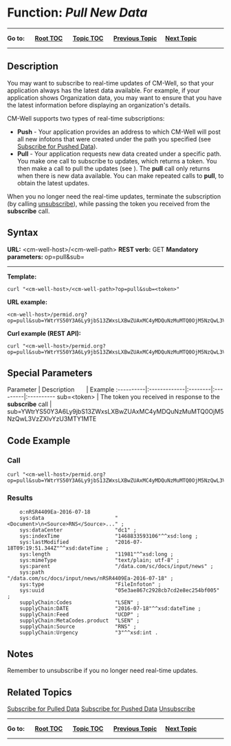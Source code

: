 # Function: *Pull New Data*

----

**Go to:** &nbsp;&nbsp;&nbsp;&nbsp; [**Root TOC**](CM-Well.RootTOC.md) &nbsp;&nbsp;&nbsp;&nbsp; [**Topic TOC**](API.TOC.md) &nbsp;&nbsp;&nbsp;&nbsp; [**Previous Topic**](API.Subscribe.SubscribeForPulledData.md)&nbsp;&nbsp;&nbsp;&nbsp; [**Next Topic**](API.Subscribe.Unsubscribe.md)  

----

## Description
You may want to subscribe to real-time updates of CM-Well, so that your application always has the latest data available. For example, if your application shows Organization data, you may want to ensure that you have the latest information before displaying an organization's details.

CM-Well supports two types of real-time subscriptions:

* **Push** - Your application provides an address to which CM-Well will post all new infotons that were created under the path you specified (see [Subscribe for Pushed Data](API.Subscribe.SubscribeForPushedData.md)).
* **Pull** - Your application requests new data created under a specific path. You make one call to subscribe to updates, which returns a token. You then make a call to pull the updates (see []()). The **pull** call only returns when there is new data available. You can make repeated calls to **pull**, to obtain the latest updates.

When you no longer need the real-time updates, terminate the subscription (by calling [unsubscribe]()), while passing the token you received from the **subscribe** call.

## Syntax

**URL:** \<cm-well-host\>/\<cm-well-path\>
**REST verb:** GET
**Mandatory parameters:** op=pull&sub=<token>

----------

**Template:**

    curl "<cm-well-host>/<cm-well-path>?op=pull&sub=<token>"

**URL example:** 

    <cm-well-host>/permid.org?op=pull&sub=YWtrYS50Y3A6Ly9jbS13ZWxsLXBwZUAxMC4yMDQuNzMuMTQ0OjM5NzQwL3VzZXIvYzU3MTY1MTE

**Curl example (REST API):**

    curl "<cm-well-host>/permid.org?op=pull&sub=YWtrYS50Y3A6Ly9jbS13ZWxsLXBwZUAxMC4yMDQuNzMuMTQ0OjM5NzQwL3VzZXIvYzU3MTY1MTE"

## Special Parameters

Parameter | Description&nbsp;&nbsp;&nbsp;&nbsp;&nbsp;&nbsp; | Example 
:----------|:-------------|:--------|:---------|:----------
sub=\<token\> | The token you received in response to the **subscribe** call | sub=YWtrYS50Y3A6Ly9jbS13ZWxsLXBwZUAxMC4yMDQuNzMuMTQ0OjM5NzQwL3VzZXIvYzU3MTY1MTE

## Code Example

### Call

    curl "<cm-well-host>/permid.org?op=pull&sub=YWtrYS50Y3A6Ly9jbS13ZWxsLXBwZUAxMC4yMDQuNzMuMTQ0OjM5NzQwL3VzZXIvYzU3MTY1MTE&format=text"

### Results

        o:nRSR4409Ea-2016-07-18
        sys:data                       "<Document>\n<Source>RNS</Source>..." ;
        sys:dataCenter                 "dc1" ;
        sys:indexTime                  "1468833593106"^^xsd:long ;
        sys:lastModified               "2016-07-18T09:19:51.344Z"^^xsd:dateTime ;
        sys:length                     "11981"^^xsd:long ;
        sys:mimeType                   "text/plain; utf-8" ;
        sys:parent                     "/data.com/sc/docs/input/news" ;
        sys:path                       "/data.com/sc/docs/input/news/nRSR4409Ea-2016-07-18" ;
        sys:type                       "FileInfoton" ;
        sys:uuid                       "05e3ae867c2928cb7cd2e8ec254bf005" ;
        supplyChain:Codes              "LSEN" ;
        supplyChain:DATE               "2016-07-18"^^xsd:dateTime ;
        supplyChain:Feed               "UCDP" ;
        supplyChain:MetaCodes.product  "LSEN" ;
        supplyChain:Source             "RNS" ;
        supplyChain:Urgency            "3"^^xsd:int .

## Notes

Remember to unsubscribe if you no longer need real-time updates.

## Related Topics
[Subscribe for Pulled Data](API.Subscribe.SubscribeForPulledData.md)
[Subscribe for Pushed Data](API.Subscribe.SubscribeForPushedData.md)
[Unsubscribe](API.Subscribe.Unsubscribe.md)

----

**Go to:** &nbsp;&nbsp;&nbsp;&nbsp; [**Root TOC**](CM-Well.RootTOC.md) &nbsp;&nbsp;&nbsp;&nbsp; [**Topic TOC**](API.TOC.md) &nbsp;&nbsp;&nbsp;&nbsp; [**Previous Topic**](API.Subscribe.SubscribeForPulledData.md)&nbsp;&nbsp;&nbsp;&nbsp; [**Next Topic**](API.Subscribe.Unsubscribe.md)  

----

